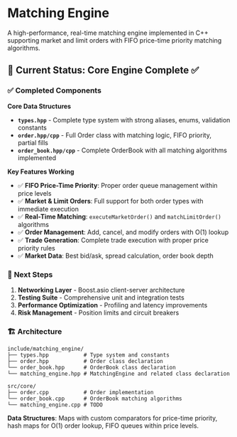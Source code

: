 # Matching Engine

A high-performance, real-time matching engine implemented in C++ supporting market and limit orders with FIFO price-time priority matching algorithms.

## 🚀 Current Status: Core Engine Complete ✅

### ✅ **Completed Components**

**Core Data Structures**
- **`types.hpp`** - Complete type system with strong aliases, enums, validation constants
- **`order.hpp/cpp`** - Full Order class with matching logic, FIFO priority, partial fills
- **`order_book.hpp/cpp`** - Complete OrderBook with all matching algorithms implemented

**Key Features Working**
- ✅ **FIFO Price-Time Priority**: Proper order queue management within price levels
- ✅ **Market & Limit Orders**: Full support for both order types with immediate execution
- ✅ **Real-Time Matching**: `executeMarketOrder()` and `matchLimitOrder()` algorithms
- ✅ **Order Management**: Add, cancel, and modify orders with O(1) lookup
- ✅ **Trade Generation**: Complete trade execution with proper price priority rules
- ✅ **Market Data**: Best bid/ask, spread calculation, order book depth

### 🎯 **Next Steps**
1. **Networking Layer** - Boost.asio client-server architecture
2. **Testing Suite** - Comprehensive unit and integration tests  
3. **Performance Optimization** - Profiling and latency improvements
4. **Risk Management** - Position limits and circuit breakers


### 🏗️ **Architecture**
```
include/matching_engine/
├── types.hpp           # Type system and constants  
├── order.hpp           # Order class declaration
└── order_book.hpp      # OrderBook class declaration
└── matching_engine.hpp # MatchingEngine and related class declaration

src/core/
├── order.cpp           # Order implementation
└── order_book.cpp      # OrderBook matching algorithms
└── matching_engine.cpp # TODO 
```

**Data Structures**: Maps with custom comparators for price-time priority, hash maps for O(1) order lookup, FIFO queues within price levels.


